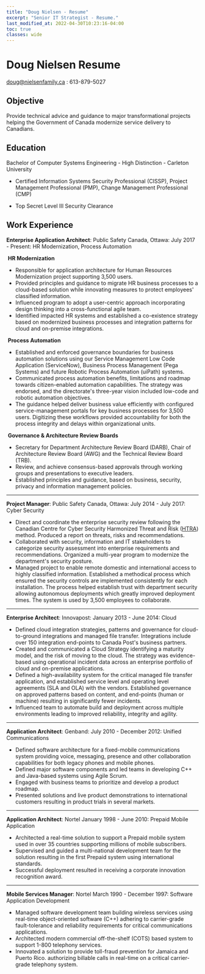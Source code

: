 ```yaml
---
title: "Doug Nielsen - Resume"
excerpt: "Senior IT Strategist - Resume."
last_modified_at: 2022-04-30T10:23:16-04:00
toc: true
classes: wide
---
```


# Doug Nielsen Resume
doug@nielsenfamily.ca : 613-879-5027

## Objective

Provide technical advice and guidance to major transformational projects helping the Government of Canada modernize service delivery to Canadians.

## Education

Bachelor of Computer Systems Engineering - High Distinction - Carleton University

- Certified Information Systems Security Professional (CISSP), Project Management Professional (PMP), Change Management Professional (CMP)

- Top Secret Level III Security Clearance

## Work Experience

__Enterprise Application Architect__: Public Safety Canada, Ottawa: July 2017 - Present: HR Modernization, Process Automation

  ​	__HR Modernization__

- Responsible for application architecture for Human Resources Modernization project supporting 3,500 users.
- Provided principles and guidance to migrate HR business processes to a cloud-based solution while innovating measures to protect employees' classified information.  
- Influenced program to adopt a user-centric approach incorporating design thinking into a cross-functional agile team.
- Identified impacted HR systems and established a co-existence strategy based on modernized business processes and integration patterns for cloud and on-premise integrations.

​	__Process Automation__

- Established and enforced governance boundaries for business automation solutions using our Service Management Low Code Application (ServiceNow), Business Process Management (Pega Systems) and future Robotic Process Automation (uiPath) systems.
- Communicated process automation benefits, limitations and roadmap towards citizen-enabled automation capabilities.  The strategy was endorsed, and the directorate's three-year vision included low-code and robotic automation objectives.
- The guidance helped deliver business value efficiently with configured service-management portals for key business processes for 3,500 users.  Digitizing these workflows provided accountability for both the process integrity and delays within organizational units.

​	__Governance & Architecture Review Boards__

- Secretary for Department Architecture Review Board (DARB), Chair of Architecture Review Board (AWG) and the Technical Review Board (TRB).   
- Review, and achieve consensus-based approvals through working groups and presentations to executive leaders.   
- Established principles and guidance, based on business, security, privacy and information management policies.

---

__Project Manager__: Public Safety Canada, Ottawa: July 2014 - July 2017: Cyber Security

- Direct and coordinate the enterprise security review following the Canadian Centre for Cyber Security Harmonized Threat and Risk ([HTRA](https://cyber.gc.ca/sites/default/files/publications/tra-emr-1-e.pdf)) method.  Produced a report on threats, risks and recommendations.
- Collaborated with security, information and IT stakeholders to categorize security assessment into enterprise requirements and recommendations.  Organized a multi-year program to modernize the department's security posture.
- Managed project to enable remote domestic and international access to highly classified information.  Established a methodical process which ensured the security controls are implemented consistently for each installation.  The process helped establish trust with department security allowing autonomous deployments which greatly improved deployment times.  The system is used by 3,500 employees to collaborate.

---

__Enterprise Architect__: Innovapost: January 2013 - June 2014: Cloud

- Defined cloud integration strategies, patterns and governance for cloud-to-ground integrations and managed file transfer.   Integrations include over 150 integration end-points to Canada Post's business partners.
- Created and communicated a Cloud Strategy identifying a maturity model, and the risk of moving to the cloud.  The strategy was evidence-based using operational incident data across an enterprise portfolio of cloud and on-premise applications.
- Defined a high-availability system for the critical managed file transfer application, and established service level and operating level agreements (SLA and OLA) with the vendors.   Established governance on approved patterns based on content, and end-points (human or machine) resulting in significantly fewer incidents.
- Influenced team to automate build and deployment across multiple environments leading to improved reliability, integrity and agility.

---

__Application Architect__: Genband: July 2010 - December 2012: Unified Communications

- Defined software architecture for a fixed-mobile communications system providing voice, messaging, presence and other collaboration capabilities for both legacy phones and mobile phones.
- Defined major software components and led teams in developing C++ and Java-based systems using Agile Scrum.
- Engaged with business teams to prioritize and develop a product roadmap.
- Presented solutions and live product demonstrations to international customers resulting in product trials in several markets.

---

__Application Architect__: Nortel January 1998 - June 2010: Prepaid Mobile Application

- Architected a real-time solution to support a Prepaid mobile system used in over 35 countries supporting millions of mobile subscribers.  
- Supervised and guided a multi-national development team for the solution resulting in the first Prepaid system using international standards.
- Successful deployment resulted in receiving a corporate innovation recognition award.

---

__Mobile Services Manager__: Nortel March 1990 - December 1997: Software Application Development

- Managed software development team building wireless services using real-time object-oriented software (C++) adhering to carrier-grade fault-tolerance and reliability requirements for critical communications applications.
- Architected modern commercial off-the-shelf (COTS) based system to support 1-800 telephony services.
- Innovated a solution to provide toll-fraud prevention for Jamaica and Puerto Rico. authorizing billable calls in real-time on a critical carrier-grade telephony system.  
